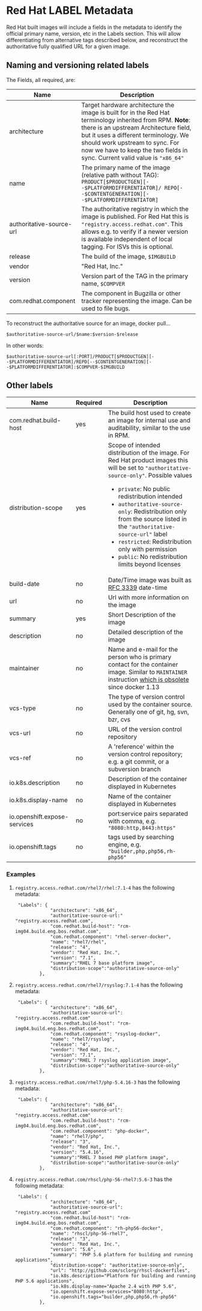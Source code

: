 # Red Hat LABEL Metadata

Red Hat built images will include a fields in the metadata to identify the official primary name, version, etc in the Labels section. This will allow differentiating from alternative tags described below, and reconstruct the authoritative fully qualified URL for a given image.

## Naming and versioning related labels

The Fields, all required, are:

| Name           | Description                        |
|----------------|------------------------------------|
| architecture | Target hardware architecture the image is built for in the Red Hat terminology inherited from RPM. **Note**: there is an upstream Architecture field, but it uses a different terminology. We should work upstream to sync. For now we have to keep the two fields in sync. Current valid value is `"x86_64"` |
| name         | The primary name of the image (relative path without TAG): `PRODUCT[$PRODUCTGEN][--$PLATFORMDIFFERENTIATOR]/ REPO[--$CONTENTGENERATION][--$PLATFORMDIFFERENTIATOR]` |
| authoritative-source-url | The authoritative registry in which the image is published. For Red Hat this is `"registry.access.redhat.com"`. This allows e.g. to verify if a newer version is available independent of local tagging. For ISVs this is optional. |
| release        | The build of the image, `$IMGBUILD` |
| vendor         | "Red Hat, Inc." |
| version        | Version part of the TAG in the primary name, `$COMPVER` |
| com.redhat.component | The component in Bugzilla or other tracker representing the image. Can be used to file bugs. |

To reconstruct the authoritative source for an image, docker pull...

```
$authoritative-source-url/$name:$version-$release
```

In other words:

```
$authoritative-source-url[:PORT]/PRODUCT[$PRODUCTGEN][--$PLATFORMDIFFERENTIATOR]/REPO[--$CONTENTGENERATION][--$PLATFORMDIFFERENTIATOR]:$COMPVER-$IMGBUILD
```

## Other labels

| Name           | Required | Description                        |
|----------------|----------|------------------------------------|
| com.redhat.build-host | yes | The build host used to create an image for internal use and auditability, similar to the use in RPM. |
| distribution-scope | yes | Scope of intended distribution of the image. For Red Hat product images this will be set to `"authoritative-source-only"`. Possible values <ul><li>`private`: No public redistribution intended</li><li>`authoritative-source-only`: Redistribution only from the source listed in the `"authoritative-source-url"` label</li><li>`restricted`: Redistribution only with permission</li><li>`public`: No redistribution limits beyond licenses</li></ul> |
| build-date     | no | Date/Time image was built as [RFC 3339](https://tools.ietf.org/html/rfc3339) date-time |
| url            | no | Url with more information on the image |
| summary        | yes | Short Description of the image |
| description    | no | Detailed description of the image |
| maintainer     | no | Name and e-mail for the person who is primary contact for the container image. Similar to `MAINTAINER` instruction [which is obsolete](https://github.com/docker/docker/pull/25466) since docker 1.13 |
| vcs-type       | no | The type of version control used by the container source. Generally one of git, hg, svn, bzr, cvs |
| vcs-url        | no | URL of the version control repository |
| vcs-ref        | no | A 'reference' within the version control repository; e.g. a git commit, or a subversion branch |
| io.k8s.description | no |  Description of the container displayed in Kubernetes |
| io.k8s.display-name | no | Name of the container displayed in Kubernetes |
| io.openshift.expose-services | no | port:service pairs separated with comma, e.g. `"8080:http,8443:https"` |
| io.openshift.tags | no | tags used by searching engine, e.g. `"builder,php,php56,rh-php56"` |

### Examples

1. `registry.access.redhat.com/rhel7/rhel:7.1-4` has the following metadata:

        "Labels": {
                    "architecture": "x86_64",
                    "authoritative-source-url:" "registry.access.redhat.com",
                    "com.redhat.build-host": "rcm-img04.build.eng.bos.redhat.com",
                    "com.redhat.component": "rhel-server-docker",
                    "name": "rhel7/rhel",
                    "release": "4",
                    "vendor": "Red Hat, Inc.",
                    "version": "7.1",
                    "summary":"RHEL 7 base platform image",
                    "distribution-scope":"authoritative-source-only"
                },

1. `registry.access.redhat.com/rhel7/rsyslog:7.1-4` has the following metadata:

        "Labels": {
                    "architecture": "x86_64",
                    "authoritative-source-url": "registry.access.redhat.com"
                    "com.redhat.build-host": "rcm-img04.build.eng.bos.redhat.com",
                    "com.redhat.component": "rsyslog-docker",
                    "name": "rhel7/rsyslog",
                    "release": "4",
                    "vendor": "Red Hat, Inc.",
                    "version": "7.1",
                    "summary":"RHEL 7 rsyslog application image",
                    "distribution-scope":"authoritative-source-only"
                },

1. `registry.access.redhat.com/rhel7/php-5.4.16-3` has the following metadata:

        "Labels": {
                    "architecture": "x86_64",
                    "authoritative-source-url": "registry.access.redhat.com"
                    "com.redhat.build-host": "rcm-img04.build.eng.bos.redhat.com",
                    "com.redhat.component": "php-docker",
                    "name": "rhel7/php",
                    "release": "3",
                    "vendor": "Red Hat, Inc.",
                    "version": "5.4.16",
                    "summary":"RHEL 7 based PHP platform image",
                    "distribution-scope":"authoritative-source-only"
                },

1. `registry.access.redhat.com/rhscl/php-56-rhel7:5.6-3` has the following metadata:

        "Labels": {
                    "architecture": "x86_64",
                    "authoritative-source-url": "registry.access.redhat.com"
                    "com.redhat.build-host": "rcm-img04.build.eng.bos.redhat.com",
                    "com.redhat.component": "rh-php56-docker",
                    "name": "rhscl/php-56-rhel7",
                    "release": "3",
                    "vendor": "Red Hat, Inc.",
                    "version": "5.6",
                    "summary": "PHP 5.6 platform for building and running applications",
                    "distribution-scope": "authoritative-source-only",
                    "url": "http://github.com/sclorg/rhscl-dockerfiles",
                    "io.k8s.description="Platform for building and running PHP 5.6 applications",
                    "io.k8s.display-name="Apache 2.4 with PHP 5.6",
                    "io.openshift.expose-services="8080:http",
                    "io.openshift.tags="builder,php,php56,rh-php56"
                },


